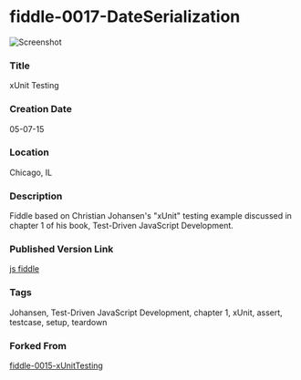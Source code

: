 fiddle-0017-DateSerialization
======

![Screenshot](screenshot.png)


### Title

xUnit Testing


### Creation Date

05-07-15


### Location

Chicago, IL


### Description

Fiddle based on Christian Johansen's "xUnit" testing example discussed in chapter 1 of his book, Test-Driven JavaScript Development.


### Published Version Link

[js fiddle](http://jsfiddle.net/bradyhouse/jo9xkkfv/)

### Tags

Johansen, Test-Driven JavaScript Development, chapter 1, xUnit, assert, testcase, setup, teardown


### Forked From

[fiddle-0015-xUnitTesting](../fiddle-0015-xUnitTesting)
